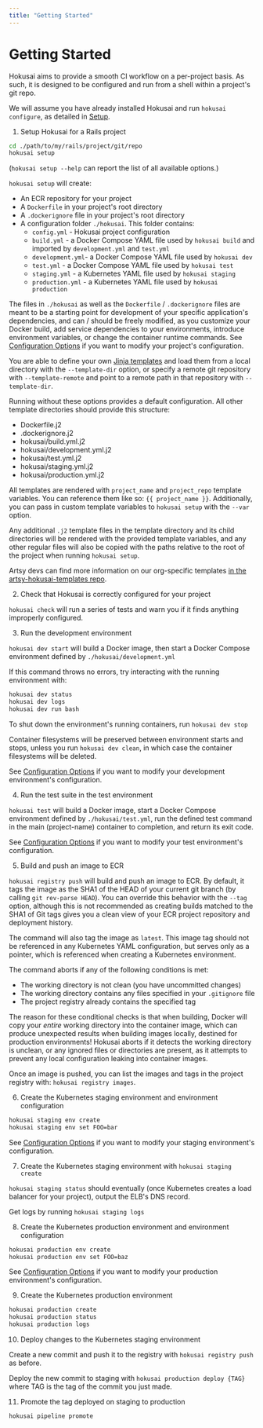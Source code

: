 ```yaml
---
title: "Getting Started"
---
```


# Getting Started

Hokusai aims to provide a smooth CI workflow on a per-project basis. As such, it
is designed to be configured and run from a shell within a project's git repo.

We will assume you have already installed Hokusai and run `hokusai configure`,
as detailed in [Setup](../README.md#Setup).

1. Setup Hokusai for a Rails project

```bash
cd ./path/to/my/rails/project/git/repo
hokusai setup
```

(`hokusai setup --help` can report the list of all available options.)

`hokusai setup` will create:

- An ECR repository for your project
- A `Dockerfile` in your project's root directory
- A `.dockerignore` file in your project's root directory
- A configuration folder `./hokusai`. This folder contains:
  - `config.yml` - Hokusai project configuration
  - `build.yml` - a Docker Compose YAML file used by `hokusai build` and
    imported by `development.yml` and `test.yml`
  - `development.yml`- a Docker Compose YAML file used by `hokusai dev`
  - `test.yml` - a Docker Compose YAML file used by `hokusai test`
  - `staging.yml` - a Kubernetes YAML file used by `hokusai staging`
  - `production.yml` - a Kubernetes YAML file used by `hokusai production`

The files in `./hokusai` as well as the `Dockerfile` / `.dockerignore` files are
meant to be a starting point for development of your specific application's
dependencies, and can / should be freely modified, as you customize your Docker
build, add service dependencies to your environments, introduce environment
variables, or change the container runtime commands. See
[Configuration Options](./Configuration_Options.md) if you want to modify your
project's configuration.

You are able to define your own
[Jinja templates](http://jinja.pocoo.org/docs/2.10/) and load them from a local
directory with the `--template-dir` option, or specify a remote git repository
with `--template-remote` and point to a remote path in that repository with
`--template-dir`.

Running without these options provides a default configuration. All other
template directories should provide this structure:

- Dockerfile.j2
- .dockerignore.j2
- hokusai/build.yml.j2
- hokusai/development.yml.j2
- hokusai/test.yml.j2
- hokusai/staging.yml.j2
- hokusai/production.yml.j2

All templates are rendered with `project_name` and `project_repo` template
variables. You can reference them like so: `{{ project_name }}`. Additionally,
you can pass in custom template variables to `hokusai setup` with the `--var`
option.

Any additional `.j2` template files in the template directory and its child
directories will be rendered with the provided template variables, and any other
regular files will also be copied with the paths relative to the root of the
project when running `hokusai setup`.

Artsy devs can find more information on our org-specific templates
[in the artsy-hokusai-templates repo](https://github.com/artsy/artsy-hokusai-templates).

2. Check that Hokusai is correctly configured for your project

`hokusai check` will run a series of tests and warn you if it finds anything
improperly configured.

3. Run the development environment

`hokusai dev start` will build a Docker image, then start a Docker Compose
environment defined by `./hokusai/development.yml`

If this command throws no errors, try interacting with the running environment
with:

```bash
hokusai dev status
hokusai dev logs
hokusai dev run bash
```

To shut down the environment's running containers, run `hokusai dev stop`

Container filesystems will be preserved between environment starts and stops,
unless you run `hokusai dev clean`, in which case the container filesystems will
be deleted.

See [Configuration Options](./Configuration_Options.md) if you want to modify
your development environment's configuration.

4. Run the test suite in the test environment

`hokusai test` will build a Docker image, start a Docker Compose environment
defined by `./hokusai/test.yml`, run the defined test command in the main
(project-name) container to completion, and return its exit code.

See [Configuration Options](./Configuration_Options.md) if you want to modify
your test environment's configuration.

5. Build and push an image to ECR

`hokusai registry push` will build and push an image to ECR. By default, it tags
the image as the SHA1 of the HEAD of your current git branch (by calling
`git rev-parse HEAD`). You can override this behavior with the `--tag` option,
although this is not recommended as creating builds matched to the SHA1 of Git
tags gives you a clean view of your ECR project repository and deployment
history.

The command will also tag the image as `latest`. This image tag should not be
referenced in any Kubernetes YAML configuration, but serves only as a pointer,
which is referenced when creating a Kubernetes environment.

The command aborts if any of the following conditions is met:

- The working directory is not clean (you have uncommitted changes)
- The working directory contains any files specified in your `.gitignore` file
- The project registry already contains the specified tag

The reason for these conditional checks is that when building, Docker will copy
your _entire_ working directory into the container image, which can produce
unexpected results when building images locally, destined for production
environments! Hokusai aborts if it detects the working directory is unclean, or
any ignored files or directories are present, as it attempts to prevent any
local configuration leaking into container images.

Once an image is pushed, you can list the images and tags in the project
registry with: `hokusai registry images`.

6. Create the Kubernetes staging environment and environment configuration

```bash
hokusai staging env create
hokusai staging env set FOO=bar
```

See [Configuration Options](./Configuration_Options.md) if you want to modify
your staging environment's configuration.

7. Create the Kubernetes staging environment with `hokusai staging create`

`hokusai staging status` should eventually (once Kubernetes creates a load
balancer for your project), output the ELB's DNS record.

Get logs by running `hokusai staging logs`

8. Create the Kubernetes production environment and environment configuration

```bash
hokusai production env create
hokusai production env set FOO=baz
```

See [Configuration Options](./Configuration_Options.md) if you want to modify
your production environment's configuration.

9. Create the Kubernetes production environment

```bash
hokusai production create
hokusai production status
hokusai production logs
```

10. Deploy changes to the Kubernetes staging environment

Create a new commit and push it to the registry with `hokusai registry push` as
before.

Deploy the new commit to staging with `hokusai production deploy {TAG}` where
TAG is the tag of the commit you just made.

11. Promote the tag deployed on staging to production

```bash
hokusai pipeline promote
```
